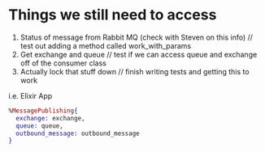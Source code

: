 # Things we still need to access

1. Status of message from Rabbit MQ (check with Steven on this info)
  // test out adding a method called work_with_params
2. Get exchange and queue
  // test if we can access queue and exchange off of the consumer class
3. Actually lock that stuff down
  // finish writing tests and getting this to work


i.e. Elixir App
```elixir
%MessagePublishing{
  exchange: exchange,
  queue: queue,
  outbound_message: outbound_message
}
```